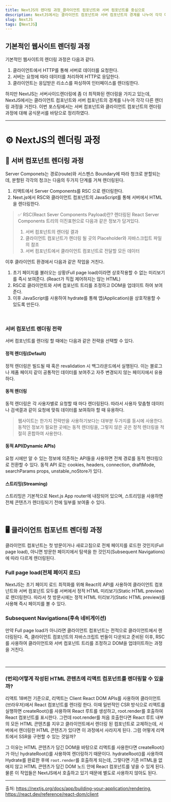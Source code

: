 ```yaml
---
title: NextJS의 렌더링 과정_클라이언트 컴포넌트와 서버 컴포넌트를 중심으로
description: NextJS에서는 클라이언트 컴포넌트와 서버 컴포넌트의 경계를 나누어 각각 다른 렌더링 과정을 거친다. 이번 포스팅에서는 서버 컴포넌트와 클라이언트 컴포넌트의 렌더링 과정에 대해 공식문서를 바탕으로 정리하였습니다.
slug: NextJS
tags: [NextJS]
---
```


## 기본적인 웹사이트 렌더링 과정

기본적인 웹사이트의 렌더링 과정은 다음과 같다.

1. 클라이언트에서 HTTP를 통해 서버로 데이터를 요청한다.
2. 서버는 요청에 따라 데이터를 처리하여 HTTP로 응답한다.
3. 클라이언트는 응답받은 리소스를 파싱하여 인터페이스를 렌더링한다.

하지만 NextJS는 서버사이드렌더링에 좀 더 최적화된 렌더링을 가지고 있는데, NextJS에서는 클라이언트 컴포넌트와 서버 컴포넌트의 경계를 나누어 각각 다른 렌더링 과정을 거친다. 이번 포스팅에서는 서버 컴포넌트와 클라이언트 컴포넌트의 렌더링 과정에 대해 공식문서를 바탕으로 정리하였다.

---

# ⚙️ NextJS의 렌더링 과정

## 🏢 서버 컴포넌트 렌더링 과정

Server Componets는 경로(route)와 서스펜스 Boundary에 따라 청크로 분할되는데, 분할된 각각의 청크는 다음의 두가지 단계를 거쳐 렌더링된다.

1. 리액트에서 Server Components를 RSC 으로 렌더링한다.
2. Next.js에서 RSC와 클라이언트 컴포넌트의 JavaScript를 통해 서버에서 HTML을 렌더링한다.

> ✅ RSC(React Sever Components Payload)란?
> 렌더링된 React Server Components 트리의 이진표현으로 다음과 같은 정보가 담겨있다.
>
> 1. 서버 컴포넌트의 렌더링 결과
> 2. 클라이언트 컴포넌트가 렌더링 될 곳의 Placeholder와 자바스크립트 파일의 참조
> 3. 서버 컴포넌트에서 클라이언트 컴포넌트로 전달할 모든 데이터

이후 클라이언트 환경에서 다음과 같은 작업을 거친다.

1. 초기 페이지를 불러오는 상황(Full page load)이라면 상호작용할 수 없는 미리보기를 즉시 보여준다. (React가 직접 제어하지는 않는 HTML)
2. RSC로 클라이언트와 서버 컴포넌트 트리를 조정하고 DOM을 업데이트 하여 보여준다.
3. 이후 JavaScript를 사용하여 hydrate를 통해 앱(Application)을 상호작용할 수 있도록 만든다.

<br />

### 서버 컴포넌트 렌더링 전략

서버 컴포넌트를 렌더링 할 때에는 다음과 같은 전략을 선택할 수 있다.

#### 정적 렌더링(Default)

정적 렌더링은 빌드될 때 혹은 revalidation 시 백그라운드에서 실행된다. 이는 블로그나 제품 페이지 같이 공통적인 데이터를 보여주고 자주 변경되지 않는 페이지에서 유용하다.

#### 동적 렌더링

동적 렌더링은 각 사용자별로 요청할 때 마다 렌더링된다. 따라서 사용자 맞춤형 데이터나 검색결과 같이 요청에 맞춰 데이터를 보여줘야 할 때 유용하다.

> 웹사이트는 한가지 전략만을 사용하기보다는 대부분 두가지를 동시에 사용한다. 동적인 정보가 필요한 곳에는 동적 렌더링을, 그렇지 않은 곳은 정적 렌더링을 적절히 혼합하여 사용한다.

#### 동적 API(Dynamic APIs)

요청 시에만 알 수 있는 정보에 의존하는 API들을 사용하면 전체 경로를 동적 렌더링으로 전환할 수 있다. 동적 API 로는 cookies, headers, connection, draftMode, searchParams props, unstable_noStore가 있다.

#### 스트리밍(Streaming)

스트리밍은 기본적으로 Next.js App router에 내장되어 있으며, 스트리밍을 사용하면 전체 콘텐츠가 렌더링되기 전에 일부를 보여줄 수 있다.

<br />

## 🖥️ 클라이언트 컴포넌트 렌더링 과정

클라이언트 컴포넌트는 첫 방문이거나 새로고침으로 전체 페이지를 로드한 것인지(Full page load), 아니면 방문한 페이지에서 탐색을 한 것인지(Subsequent Navigations)에 따라 다르게 렌더링된다.

### Full page load(전체 페이지 로드)

NextJS는 초기 페이지 로드 최적화를 위해 React의 API를 사용하여 클라이언트 컴포넌트와 서버 컴포넌트 모두를 서버에서 정적 HTML 미리보기(Static HTML preview)로 렌더링한다.
따라서 첫 방문시에는 정적 HTML 미리보기(Static HTML preview)를 사용해 즉시 페이지를 볼 수 있다.

### Subsequent Navigations(후속 네비게이션)

만약 Full page load가 아니라면 클라이언트 컴포넌트는 전적으로 클라이언트에서 렌더링된다. 즉, 클라이언트 컴포넌트의 자바스크립트 번들이 다운되고 준비된 이후, RSC를 사용하여 클라이언트와 서버 컴포넌트 트리를 조정하고 DOM을 업데이트하는 과정을 거친다.

<br />

---

### (번외)어떻게 작성된 HTML 콘텐츠에 리액트 컴포넌트를 렌더링할 수 있을까?

리액트 18버전 기준으로, 리액트는 Client React DOM APIs를 사용하여 클라이언트(브라우저)에서 React 컴포넌트를 렌더링 한다. 이때 일반적인 CSR 방식으로 리액트를 실행하면 createRoot()를 사용하여 React 루트를 생성하고, root.render를 호출하여 React 컴포넌트를 표시한다. 그런데 root.render를 처음 호출한다면 React 루트 내부의 모든 HTML 콘텐츠를 지우고 클라이언트에서 렌더링 된 컴포넌트로 교체하는데, 서버에서 렌더링한 HTML 콘텐츠가 있다면 이 과정에서 사라지게 된다. 그럼 어떻게 리액트에서 SSR을 구현할 수 있는 것일까?

그 이유는 HTML 콘텐츠가 담긴 DOM을 바탕으로 리액트를 사용한다면 createRoot()가 아닌 hydrateRoot()를 사용하여 렌더링하기 때문이다. hydrateRoot()를 사용하여 Hydrate를 완료한 후에 `root.render`를 호출하게 되는데, 그렇다면 기존 HTML을 없애지 않고 HTML 콘텐츠가 담긴 DOM 노드 안에 React 컴포넌트를 넣을 수 있게 된다. 물론 이 작업들은 NextJS에서 호출하고 있기 때문에 별도로 사용하지 않아도 된다.

---

출처: https://nextjs.org/docs/app/building-your-application/rendering,
https://react.dev/reference/react-dom/client

